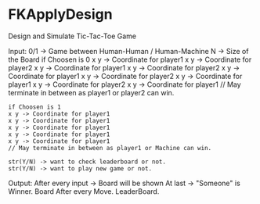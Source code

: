 # FKApplyDesign
Design and Simulate Tic-Tac-Toe Game

Input: 
	0/1 ->  Game between Human-Human / Human-Machine
	N -> Size of the Board
	if Choosen is 0
	x y -> Coordinate for player1
	x y -> Coordinate for player2
	x y -> Coordinate for player1
	x y -> Coordinate for player2
	x y -> Coordinate for player1
	x y -> Coordinate for player2
	x y -> Coordinate for player1
	x y -> Coordinate for player2
	x y -> Coordinate for player1
	// May terminate in between as player1 or player2 can win.

	if Choosen is 1
	x y -> Coordinate for player1
	x y -> Coordinate for player1
	x y -> Coordinate for player1
	x y -> Coordinate for player1
	x y -> Coordinate for player1
	// May terminate in between as player1 or Machine can win.

	str(Y/N) -> want to check leaderboard or not.
	str(Y/N) -> want to play new game or not.


Output:
	After every input -> Board will be shown
	At last -> "Someone" is Winner.
	Board After every Move.
	LeaderBoard.
	



